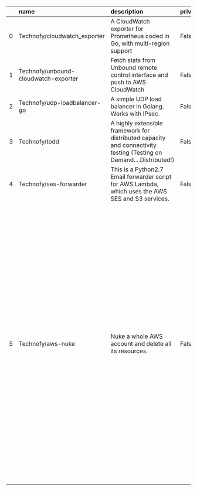 |    | name                                 | description                                                                                                         | private   | contributors                                                                                                                                                                                                                                                                                                                                                                                                                                                                      |
|---:|:-------------------------------------|:--------------------------------------------------------------------------------------------------------------------|:----------|:----------------------------------------------------------------------------------------------------------------------------------------------------------------------------------------------------------------------------------------------------------------------------------------------------------------------------------------------------------------------------------------------------------------------------------------------------------------------------------|
|  0 | Technofy/cloudwatch_exporter         | A CloudWatch exporter for Prometheus coded in Go, with multi-region support                                         | False     | ['Anthony Teisseire', None, 'Jonathan Smith']                                                                                                                                                                                                                                                                                                                                                                                                                                     |
|  1 | Technofy/unbound-cloudwatch-exporter | Fetch stats from Unbound remote control interface and push to AWS CloudWatch                                        | False     | ['Anthony Teisseire']                                                                                                                                                                                                                                                                                                                                                                                                                                                             |
|  2 | Technofy/udp-loadbalancer-go         | A simple UDP load balancer in Golang. Works with IPsec.                                                             | False     | ['Anthony Teisseire']                                                                                                                                                                                                                                                                                                                                                                                                                                                             |
|  3 | Technofy/todd                        | A highly extensible framework for distributed capacity and connectivity testing (Testing on Demand....Distributed!) | False     | ['Matt Oswalt', 'Kale Blankenship', 'Damien Garros']                                                                                                                                                                                                                                                                                                                                                                                                                              |
|  4 | Technofy/ses-forwarder               | This is a Python2.7 Email forwarder script for AWS Lambda, which uses the AWS SES and S3 services.                  | False     | ['Anthony Teisseire']                                                                                                                                                                                                                                                                                                                                                                                                                                                             |
|  5 | Technofy/aws-nuke                    | Nuke a whole AWS account and delete all its resources.                                                              | False     | ['Sven Walter', 'Thomas Vachon', 'stephan lindauer', 'Marius Bethge', 'Philipp Trulson', 'Peter McNeill', 'Scott Brisbane', 'Christian Flamm', 'Steven Davidovitz', 'Jack Thomas', 'gmo', 'Tomasz Frątczak', 'Christian Becker', 'Nune Isabekyan', 'Tom Vachon', 'Daniel Freudenberger', 'Matt Whittington', 'Netanel Cohen', 'rowan', 'Björn Häuser', 'Justin Clayton', 'Bassem Dghaidy', 'Mark Phelps', 'Martin Parsiegla', 'Scott Peshak', 'Tom Anthony', 'Hugues Malphettes'] |